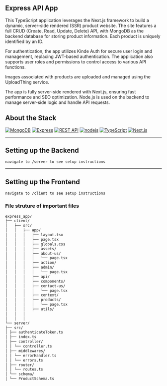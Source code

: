 ## Express API App

This TypeScript application leverages the Next.js framework to build a dynamic, server-side rendered (SSR) product website. The site features a full CRUD (Create, Read, Update, Delete) API, with MongoDB as the backend database for storing product information. Each product is uniquely identified by an ID.

For authentication, the app utilizes Kinde Auth for secure user login and management, replacing JWT-based authentication. The application also supports user roles and permissions to control access to various API functions.

Images associated with products are uploaded and managed using the UploadThing service.

The app is fully server-side rendered with Next.js, ensuring fast performance and SEO optimization. Node.js is used on the backend to manage server-side logic and handle API requests.

## About the Stack

[![MongoDB](https://img.shields.io/badge/MongoDB-47A248?style=for-the-badge&logo=mongodb&logoColor=white)](https://www.mongodb.com/)
[![Express](https://img.shields.io/badge/Express-000000?style=for-the-badge&logo=express&logoColor=white)](https://expressjs.com/)
[![REST API](https://img.shields.io/badge/REST_API-000000?style=for-the-badge)](https://en.wikipedia.org/wiki/Representational_state_transfer)
[![nodejs](https://img.shields.io/badge/Node.js-339933?style=for-the-badge&logo=node.js&logoColor=white)](https://nodejs.org/en/download)
[![TypeScript](https://img.shields.io/badge/TypeScript-007ACC?style=for-the-badge&logo=typescript&logoColor=white)](https://www.typescriptlang.org/)
[![Next.js](https://img.shields.io/badge/Next.js-000000?style=for-the-badge&logo=next.js&logoColor=white)](https://nextjs.org/)

---

## Setting up the Backend

`navigate to /server to see setup instructions`

---

## Setting up the Frontend

`navigate to /client to see setup instructions`

### File struture of important files

```sh
express_app/
├── client/
│   ├── src/
│   │   ├── app/
│   │   │   ├── layout.tsx
│   │   │   ├── page.tsx
│   │   │   ├── globals.css
│   │   │   ├── assets/
│   │   │   ├── about-us/
│   │   │   │   └── page.tsx
│   │   │   ├── action/
│   │   │   ├── admin/
│   │   │   │   └── page.tsx
│   │   │   ├── api/
│   │   │   ├── components/
│   │   │   ├── contact-us/
│   │   │   │   └── page.tsx
│   │   │   ├── context/
│   │   │   ├── products/
│   │   │   │   └── page.tsx
│   │   │   ├── utils/
│   │   │
│   │   │
└── server/
├── src/
│ ├── authenticateToken.ts
│ ├── index.ts
│ ├── controller/
│ │ └── controller.ts
│ ├── middlewares/
│ │ └── errorHandler.ts
│ │ └── errors.ts
│ ├── router/
│ │ └── routes.ts
│ └── schema/
│ └── ProductSchema.ts
```
